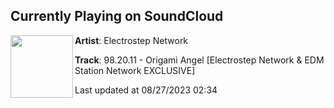 ## Currently Playing on SoundCloud

[<img align="left" width="100" src="https://i1.sndcdn.com/artworks-snBCmuZ5lW1P4Hhv-XxS1QQ-t500x500.jpg">](https://soundcloud.com/electrostepnetwork/origamiangel?in=shenouda-morgan-216147450/sets/new-hot-dubstep)

**Artist**: Electrostep Network 

**Track**: 98.20.11 - Origami Angel [Electrostep Network & EDM Station Network EXCLUSIVE]

Last updated at 08/27/2023 02:34
